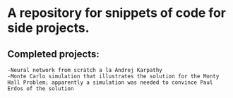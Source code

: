 # A repository for snippets of code for side projects.

## Completed projects:

	-Neural network from scratch a la Andrej Karpathy
	-Monte Carlo simulation that illustrates the solution for the Monty Hall Problem; apparently a simulation was needed to convince Paul Erdos of the solution
